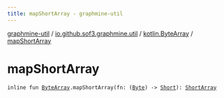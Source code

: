 ```yaml
---
title: mapShortArray - graphmine-util
---
```


[graphmine-util](../../index.html) / [io.github.sof3.graphmine.util](../index.html) / [kotlin.ByteArray](index.html) / [mapShortArray](./map-short-array.html)

# mapShortArray

`inline fun `[`ByteArray`](https://kotlinlang.org/api/latest/jvm/stdlib/kotlin/-byte-array/index.html)`.mapShortArray(fn: (`[`Byte`](https://kotlinlang.org/api/latest/jvm/stdlib/kotlin/-byte/index.html)`) -> `[`Short`](https://kotlinlang.org/api/latest/jvm/stdlib/kotlin/-short/index.html)`): `[`ShortArray`](https://kotlinlang.org/api/latest/jvm/stdlib/kotlin/-short-array/index.html)